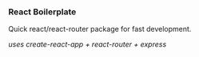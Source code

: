 ### React Boilerplate


Quick react/react-router package for fast development.

_uses create-react-app + react-router + express_


